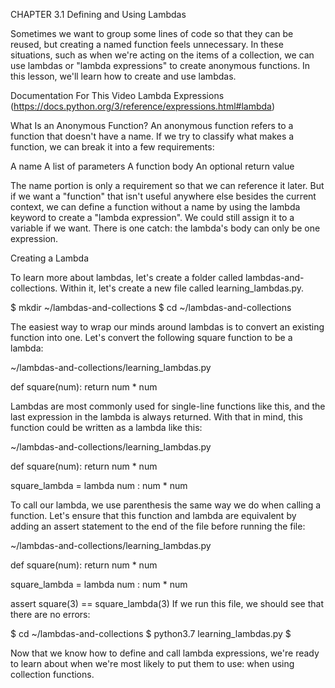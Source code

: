 CHAPTER 3.1
Defining and Using Lambdas

Sometimes we want to group some lines of code so that they can be reused, but creating a named function feels unnecessary. In these situations, such as when we're acting on the items of a collection, we can use lambdas or "lambda expressions" to create anonymous functions. In this lesson, we'll learn how to create and use lambdas.

Documentation For This Video
Lambda Expressions (https://docs.python.org/3/reference/expressions.html#lambda)


What Is an Anonymous Function?
An anonymous function refers to a function that doesn't have a name. If we try to classify what makes a function, we can break it into a few requirements:

A name
A list of parameters
A function body
An optional return value


The name portion is only a requirement so that we can reference it later. But if we want a "function" that isn't useful anywhere else besides the current context, we can define a function without a name by using the lambda keyword to create a "lambda expression". We could still assign it to a variable if we want. There is one catch: the lambda's body can only be one expression.


Creating a Lambda

To learn more about lambdas, let's create a folder called lambdas-and-collections. Within it, let's create a new file called learning_lambdas.py.

$ mkdir ~/lambdas-and-collections
$ cd ~/lambdas-and-collections


The easiest way to wrap our minds around lambdas is to convert an existing function into one. Let's convert the following square function to be a lambda:

~/lambdas-and-collections/learning_lambdas.py

def square(num):
    return num * num


Lambdas are most commonly used for single-line functions like this, and the last expression in the lambda is always returned. With that in mind, this function could be written as a lambda like this:

~/lambdas-and-collections/learning_lambdas.py

def square(num):
    return num * num

square_lambda = lambda num : num * num



To call our lambda, we use parenthesis the same way we do when calling a function. Let's ensure that this function and lambda are equivalent by adding an assert statement to the end of the file before running the file:

~/lambdas-and-collections/learning_lambdas.py

def square(num):
    return num * num

square_lambda = lambda num : num * num

assert square(3) == square_lambda(3)
If we run this file, we should see that there are no errors:

$ cd ~/lambdas-and-collections
$ python3.7 learning_lambdas.py
$


Now that we know how to define and call lambda expressions, we're ready to learn about when we're most likely to put them to use: when using collection functions.